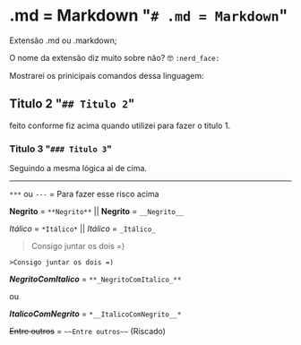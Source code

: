 # .md = Markdown "`# .md = Markdown`"
Extensão .md ou .markdown; 

O nome da extensão diz muito sobre não? :nerd_face: `:nerd_face:`

Mostrarei os prinicipais comandos dessa linguagem:

## Titulo 2  "`## Titulo 2`"
feito conforme fiz acima quando utilizei para fazer o titulo 1.

### Titulo 3 "`### Titulo 3`"
Seguindo a mesma lógica ai de cima.


---
`***` ou
`---` = Para fazer esse risco acima



**Negrito** = `**Negrito**` || __Negrito__ = `__Negrito__`

*Itálico* = `*Itálico*` || _Itálico_ =  `_Itálico_`

>Consigo juntar os dois =)

`>Consigo juntar os dois =)`

**_NegritoComItalico_** = `**_NegritoComItalico_**`

ou

*__ItalicoComNegrito__* = `*__ItalicoComNegrito__*`

~~Entre outros~~ = `~~Entre outros~~` (Riscado)




